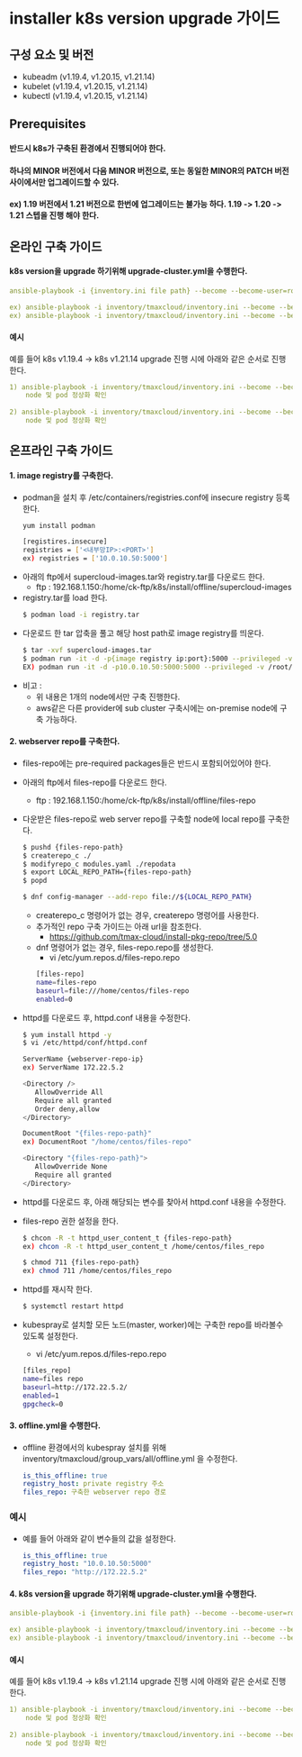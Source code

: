 # installer k8s version upgrade 가이드

## 구성 요소 및 버전
* kubeadm (v1.19.4, v1.20.15, v1.21.14)
* kubelet (v1.19.4, v1.20.15, v1.21.14)
* kubectl (v1.19.4, v1.20.15, v1.21.14)

## Prerequisites
#### 반드시 k8s가 구축된 환경에서 진행되어야 한다.
#### 하나의 MINOR 버전에서 다음 MINOR 버전으로, 또는 동일한 MINOR의 PATCH 버전 사이에서만 업그레이드할 수 있다.
#### ex) 1.19 버전에서 1.21 버전으로 한번에 업그레이드는 불가능 하다. 1.19 -> 1.20 -> 1.21 스텝을 진행 해야 한다.

## 온라인 구축 가이드
#### k8s version을 upgrade 하기위해 upgrade-cluster.yml을 수행한다.
```yml
ansible-playbook -i {inventory.ini file path} --become --become-user=root upgrade-cluster.yml -e kube_version={k8s_version} -v

ex) ansible-playbook -i inventory/tmaxcloud/inventory.ini --become --become-user=root upgrade-cluster.yml -e kube_version=v1.20.15 -v
ex) ansible-playbook -i inventory/tmaxcloud/inventory.ini --become --become-user=root upgrade-cluster.yml -e kube_version=v1.21.14 -v
```

#### 예시
예를 들어 k8s v1.19.4 -> k8s v1.21.14 upgrade 진행 시에 아래와 같은 순서로 진행한다.
```yml
1) ansible-playbook -i inventory/tmaxcloud/inventory.ini --become --become-user=root upgrade-cluster.yml -e kube_version=v1.20.15 -v
    node 및 pod 정상화 확인
    
2) ansible-playbook -i inventory/tmaxcloud/inventory.ini --become --become-user=root upgrade-cluster.yml -e kube_version=v1.21.14 -v
    node 및 pod 정상화 확인
```

## 온프라인 구축 가이드
#### 1. image registry를 구축한다.
  * podman을 설치 후 /etc/containers/registries.conf에 insecure registry 등록한다.
    ```bash
    yum install podman
    
    [registires.insecure]
    registries = ['<내부망IP>:<PORT>']
    ex) registries = ['10.0.10.50:5000']
    ```
  * 아래의 ftp에서 supercloud-images.tar와 registry.tar를 다운로드 한다.
    * ftp : 192.168.1.150:/home/ck-ftp/k8s/install/offline/supercloud-images
  * registry.tar를 load 한다.
    ```bash
    $ podman load -i registry.tar
    ```    
  * 다운로드 한 tar 압축을 풀고 해당 host path로 image registry를 띄운다.
    ```bash
    $ tar -xvf supercloud-images.tar
    $ podman run -it -d -p{image registry ip:port}:5000 --privileged -v {image tar 푼 경로}:/var/lib/registry registry
    EX) podman run -it -d -p10.0.10.50:5000:5000 --privileged -v /root/supercloud-registry:/var/lib/registry registry
    ```
* 비고 :
    * 위 내용은 1개의 node에서만 구축 진행한다.
    * aws같은 다른 provider에 sub cluster 구축시에는 on-premise node에 구축 가능하다.

#### 2. webserver repo를 구축한다.
  * files-repo에는 pre-required packages들은 반드시 포함되어있어야 한다.
  
  * 아래의 ftp에서 files-repo를 다운로드 한다.
    * ftp : 192.168.1.150:/home/ck-ftp/k8s/install/offline/files-repo
  
  * 다운받은 files-repo로 web server repo를 구축할 node에 local repo를 구축한다.
    ```bash
    $ pushd {files-repo-path}
    $ createrepo_c ./
    $ modifyrepo_c modules.yaml ./repodata
    $ export LOCAL_REPO_PATH={files-repo-path}
    $ popd
    
    $ dnf config-manager --add-repo file://${LOCAL_REPO_PATH}
    ```
    * createrepo_c 명령어가 없는 경우, createrepo 명령어를 사용한다.
    * 추가적인 repo 구축 가이드는 아래 url을 참조한다.
      * https://github.com/tmax-cloud/install-pkg-repo/tree/5.0
    * dnf 명령어가 없는 경우, files-repo.repo를 생성한다.
      * vi /etc/yum.repos.d/files-repo.repo
      ```bash
      [files-repo]
      name=files-repo
      baseurl=file:///home/centos/files-repo
      enabled=0
      ```       
  * httpd를 다운로드 후, httpd.conf 내용을 수정한다.
    ```bash
    $ yum install httpd -y
    $ vi /etc/httpd/conf/httpd.conf
    
    ServerName {webserver-repo-ip}
    ex) ServerName 172.22.5.2
    
    <Directory />
       AllowOverride All
       Require all granted
       Order deny,allow
    </Directory>

    DocumentRoot "{files-repo-path}"
    ex) DocumentRoot "/home/centos/files-repo"

    <Directory "{files-repo-path}">
       AllowOverride None
       Require all granted
    </Directory>
    ```
  * httpd를 다운로드 후, 아래 해당되는 변수를 찾아서 httpd.conf 내용을 수정한다.
  * files-repo 권한 설정을 한다.
    ```bash
    $ chcon -R -t httpd_user_content_t {files-repo-path} 
    ex) chcon -R -t httpd_user_content_t /home/centos/files_repo
    
    $ chmod 711 {files-repo-path}
    ex) chmod 711 /home/centos/files_repo    
    ```   
  * httpd를 재시작 한다.
    ```bash
    $ systemctl restart httpd
    ```
  * kubespray로 설치할 모든 노드(master, worker)에는 구축한 repo를 바라볼수 있도록 설정한다.
    * vi /etc/yum.repos.d/files-repo.repo
    ```bash
    [files_repo]
    name=files repo
    baseurl=http://172.22.5.2/
    enabled=1
    gpgcheck=0
    ```  

#### 3. offline.yml을 수행한다.
  * offline 환경에서의 kubespray 설치를 위해 inventory/tmaxcloud/group_vars/all/offline.yml 을 수정한다.
    ```yml
    is_this_offline: true
    registry_host: private registry 주소
    files_repo: 구축한 webserver repo 경로
    ```
    
### 예시
  * 예를 들어 아래와 같이 변수들의 값을 설정한다.
    ```yml
    is_this_offline: true
    registry_host: "10.0.10.50:5000"
    files_repo: "http://172.22.5.2"
    ```

#### 4. k8s version을 upgrade 하기위해 upgrade-cluster.yml을 수행한다.
```yml
ansible-playbook -i {inventory.ini file path} --become --become-user=root upgrade-cluster.yml -e kube_version={k8s_version} -v

ex) ansible-playbook -i inventory/tmaxcloud/inventory.ini --become --become-user=root upgrade-cluster.yml -e kube_version=v1.20.15 -v
ex) ansible-playbook -i inventory/tmaxcloud/inventory.ini --become --become-user=root upgrade-cluster.yml -e kube_version=v1.21.14 -v
```

#### 예시
예를 들어 k8s v1.19.4 -> k8s v1.21.14 upgrade 진행 시에 아래와 같은 순서로 진행한다.
```yml
1) ansible-playbook -i inventory/tmaxcloud/inventory.ini --become --become-user=root upgrade-cluster.yml -e kube_version=v1.20.15 -v
    node 및 pod 정상화 확인
    
2) ansible-playbook -i inventory/tmaxcloud/inventory.ini --become --become-user=root upgrade-cluster.yml -e kube_version=v1.21.14 -v
    node 및 pod 정상화 확인
```
